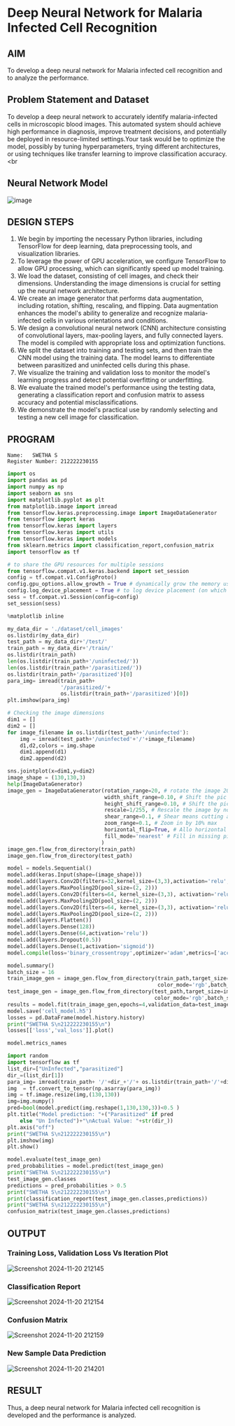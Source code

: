 # Deep Neural Network for Malaria Infected Cell Recognition

## AIM

To develop a deep neural network for Malaria infected cell recognition and to analyze the performance.

## Problem Statement and Dataset
To develop a deep neural network to accurately identify malaria-infected cells in microscopic blood images. This automated system should achieve high performance in diagnosis, improve treatment decisions, and potentially be deployed in resource-limited settings.Your task would be to optimize the model, possibly by tuning hyperparameters, trying different architectures, or using techniques like transfer learning to improve classification accuracy.
<br
## Neural Network Model

![image](https://github.com/user-attachments/assets/4c76d0a2-2ba2-4c63-a41b-be08600c3a80)

## DESIGN STEPS

1. We begin by importing the necessary Python libraries, including TensorFlow for deep learning, data preprocessing tools, and visualization libraries.
2. To leverage the power of GPU acceleration, we configure TensorFlow to allow GPU processing, which can significantly speed up model training.
3. We load the dataset, consisting of cell images, and check their dimensions. Understanding the image dimensions is crucial for setting up the neural network architecture.
4. We create an image generator that performs data augmentation, including rotation, shifting, rescaling, and flipping. Data augmentation enhances the model's ability to generalize and recognize malaria-infected cells in various orientations and conditions.
5. We design a convolutional neural network (CNN) architecture consisting of convolutional layers, max-pooling layers, and fully connected layers. The model is compiled with appropriate loss and optimization functions.
6. We split the dataset into training and testing sets, and then train the CNN model using the training data. The model learns to differentiate between parasitized and uninfected cells during this phase.
7. We visualize the training and validation loss to monitor the model's learning progress and detect potential overfitting or underfitting.
8. We evaluate the trained model's performance using the testing data, generating a classification report and confusion matrix to assess accuracy and potential misclassifications.
9. We demonstrate the model's practical use by randomly selecting and testing a new cell image for classification.

## PROGRAM
```
Name:   SWETHA S
Register Number: 212222230155
```
```python
import os
import pandas as pd
import numpy as np
import seaborn as sns
import matplotlib.pyplot as plt
from matplotlib.image import imread
from tensorflow.keras.preprocessing.image import ImageDataGenerator
from tensorflow import keras
from tensorflow.keras import layers
from tensorflow.keras import utils
from tensorflow.keras import models
from sklearn.metrics import classification_report,confusion_matrix
import tensorflow as tf

# to share the GPU resources for multiple sessions
from tensorflow.compat.v1.keras.backend import set_session
config = tf.compat.v1.ConfigProto()
config.gpu_options.allow_growth = True # dynamically grow the memory used on the GPU
config.log_device_placement = True # to log device placement (on which device the operation ran)
sess = tf.compat.v1.Session(config=config)
set_session(sess)

%matplotlib inline

my_data_dir = './dataset/cell_images'
os.listdir(my_data_dir)
test_path = my_data_dir+'/test/'
train_path = my_data_dir+'/train/'
os.listdir(train_path)
len(os.listdir(train_path+'/uninfected/'))
len(os.listdir(train_path+'/parasitized/'))
os.listdir(train_path+'/parasitized')[0]
para_img= imread(train_path+
                 '/parasitized/'+
                 os.listdir(train_path+'/parasitized')[0])
plt.imshow(para_img)

# Checking the image dimensions
dim1 = []
dim2 = []
for image_filename in os.listdir(test_path+'/uninfected'):
    img = imread(test_path+'/uninfected'+'/'+image_filename)
    d1,d2,colors = img.shape
    dim1.append(d1)
    dim2.append(d2)

sns.jointplot(x=dim1,y=dim2)
image_shape = (130,130,3)
help(ImageDataGenerator)
image_gen = ImageDataGenerator(rotation_range=20, # rotate the image 20 degrees
                               width_shift_range=0.10, # Shift the pic width by a max of 5%
                               height_shift_range=0.10, # Shift the pic height by a max of 5%
                               rescale=1/255, # Rescale the image by normalzing it.
                               shear_range=0.1, # Shear means cutting away part of the image (max 10%)
                               zoom_range=0.1, # Zoom in by 10% max
                               horizontal_flip=True, # Allo horizontal flipping
                               fill_mode='nearest' # Fill in missing pixels with the nearest filled value
                              )
image_gen.flow_from_directory(train_path)
image_gen.flow_from_directory(test_path)

model = models.Sequential()
model.add(keras.Input(shape=(image_shape)))
model.add(layers.Conv2D(filters=32,kernel_size=(3,3),activation='relu',))
model.add(layers.MaxPooling2D(pool_size=(2, 2)))
model.add(layers.Conv2D(filters=64, kernel_size=(3,3), activation='relu',))
model.add(layers.MaxPooling2D(pool_size=(2, 2)))
model.add(layers.Conv2D(filters=64, kernel_size=(3,3), activation='relu',))
model.add(layers.MaxPooling2D(pool_size=(2, 2)))
model.add(layers.Flatten())
model.add(layers.Dense(128))
model.add(layers.Dense(64,activation='relu'))
model.add(layers.Dropout(0.5))
model.add(layers.Dense(1,activation='sigmoid'))
model.compile(loss='binary_crossentropy',optimizer='adam',metrics=['accuracy'])

model.summary()
batch_size = 16
train_image_gen = image_gen.flow_from_directory(train_path,target_size=image_shape[:2],
                                                color_mode='rgb',batch_size=batch_size,class_mode='binary')
test_image_gen = image_gen.flow_from_directory(test_path,target_size=image_shape[:2],
                                               color_mode='rgb',batch_size=batch_size,class_mode='binary',shuffle=False)
results = model.fit(train_image_gen,epochs=4,validation_data=test_image_gen)
model.save('cell_model.h5')
losses = pd.DataFrame(model.history.history)
print("SWETHA S\n212222230155\n")
losses[['loss','val_loss']].plot()

model.metrics_names

import random
import tensorflow as tf
list_dir=["UnInfected","parasitized"]
dir_=(list_dir[1])
para_img= imread(train_path+ '/'+dir_+'/'+ os.listdir(train_path+'/'+dir_)[random.randint(0,100)])
img  = tf.convert_to_tensor(np.asarray(para_img))
img = tf.image.resize(img,(130,130))
img=img.numpy()
pred=bool(model.predict(img.reshape(1,130,130,3))<0.5 )
plt.title("Model prediction: "+("Parasitized" if pred
    else "Un Infected")+"\nActual Value: "+str(dir_))
plt.axis("off")
print("SWETHA S\n212222230155\n")
plt.imshow(img)
plt.show()

model.evaluate(test_image_gen)
pred_probabilities = model.predict(test_image_gen)
print("SWETHA S\n212222230155\n")
test_image_gen.classes
predictions = pred_probabilities > 0.5
print("SWETHA S\n212222230155\n")
print(classification_report(test_image_gen.classes,predictions))
print("SWETHA S\n212222230155\n")
confusion_matrix(test_image_gen.classes,predictions)

```

## OUTPUT

### Training Loss, Validation Loss Vs Iteration Plot

![Screenshot 2024-11-20 212145](https://github.com/user-attachments/assets/c2a0e27a-e9c3-4e83-94ea-df50df4c21dc)

### Classification Report
![Screenshot 2024-11-20 212154](https://github.com/user-attachments/assets/64f70d18-b9c5-45a4-a3ce-cbcf7996db31)


### Confusion Matrix

![Screenshot 2024-11-20 212159](https://github.com/user-attachments/assets/8106aa88-a8cd-423e-a607-ad35f3f83e4c)

### New Sample Data Prediction
![Screenshot 2024-11-20 214201](https://github.com/user-attachments/assets/bb6dbc0c-9852-4f81-83d7-a6d310b9c69e)


## RESULT
Thus, a deep neural network for Malaria infected cell recognition is developed and the performance is analyzed.
